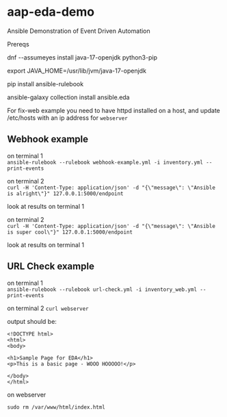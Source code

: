 # aap-eda-demo
Ansible Demonstration of Event Driven Automation

Prereqs

dnf --assumeyes install java-17-openjdk python3-pip

export JAVA_HOME=/usr/lib/jvm/java-17-openjdk

pip install ansible-rulebook

ansible-galaxy collection install ansible.eda  

For fix-web example you need to have httpd installed on a host, and update /etc/hosts with an ip address for `webserver`  

## Webhook example
on terminal 1  
`ansible-rulebook --rulebook webhook-example.yml -i inventory.yml --print-events`  

on terminal 2  
`curl -H 'Content-Type: application/json' -d "{\"message\": \"Ansible is alright\"}" 127.0.0.1:5000/endpoint`  

look at results on terminal 1  

on terminal 2  
`curl -H 'Content-Type: application/json' -d "{\"message\": \"Ansible is super cool\"}" 127.0.0.1:5000/endpoint`  

look at results on terminal 1

## URL Check example
on terminal 1  
`ansible-rulebook --rulebook url-check.yml -i inventory_web.yml --print-events`  

on terminal 2
`curl webserver`  

output should be:  

```
<!DOCTYPE html>
<html>
<body>

<h1>Sample Page for EDA</h1>
<p>This is a basic page - WOOO HOOOOO!</p>

</body>
</html>
```    
on webserver  

`sudo rm /var/www/html/index.html` 






